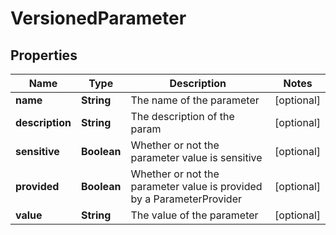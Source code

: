 
# VersionedParameter

## Properties
Name | Type | Description | Notes
------------ | ------------- | ------------- | -------------
**name** | **String** | The name of the parameter |  [optional]
**description** | **String** | The description of the param |  [optional]
**sensitive** | **Boolean** | Whether or not the parameter value is sensitive |  [optional]
**provided** | **Boolean** | Whether or not the parameter value is provided by a ParameterProvider |  [optional]
**value** | **String** | The value of the parameter |  [optional]



